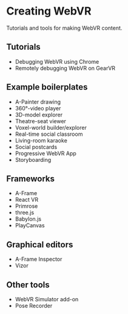 <!--
title: Creating WebVR
-->

# Creating WebVR

Tutorials and tools for making WebVR content.

## Tutorials
  * Debugging WebVR using Chrome
  * Remotely debugging WebVR on GearVR

## Example boilerplates
  * A-Painter drawing
  * 360°-video player
  * 3D-model explorer
  * Theatre-seat viewer
  * Voxel-world builder/explorer
  * Real-time social classroom
  * Living-room karaoke
  * Social postcards
  * Progressive WebVR App
  * Storyboarding

## Frameworks
  * A-Frame
  * React VR
  * Primrose
  * three.js
  * Babylon.js
  * PlayCanvas

## Graphical editors
  * A-Frame Inspector
  * Vizor

## Other tools
  * WebVR Simulator add-on
  * Pose Recorder


